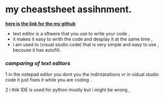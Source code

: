 # my cheastsheet assihnment.
[**here is the link for the my github**](https://github.com/Mokish/learning-journal.git)

- text editor is a sftwere that you use to write your code ,
- it makes it easy to writh the code and desplay it at the same time ,
- i am used to (visual studio code) that is very simple and easy to use , becouse it has autufill.
 
 
 
 ### *camparing of text editors*
 
 1 in the notepad editor you dont you the indintataitions vr in vidual studio code it just fixes it while you are coding .
 
 2 i thik IDE is used for python mostly but i might be wrong ,
 
